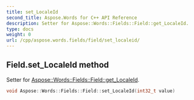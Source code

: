 ```yaml
---
title: set_LocaleId
second_title: Aspose.Words for C++ API Reference
description: Setter for Aspose::Words::Fields::Field::get_LocaleId. 
type: docs
weight: 0
url: /cpp/aspose.words.fields/field/set_localeid/
---
```

## Field.set_LocaleId method


Setter for [Aspose::Words::Fields::Field::get_LocaleId](./get_localeid/).

```cpp
void Aspose::Words::Fields::Field::set_LocaleId(int32_t value)
```

